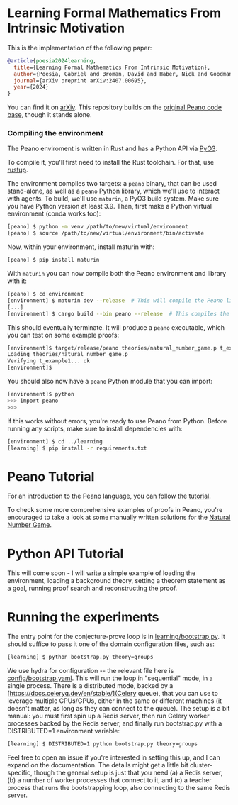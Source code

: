 # Learning Formal Mathematics From Intrinsic Motivation

This is the implementation of the following paper:

```bibtex
@article{poesia2024learning,
  title={Learning Formal Mathematics From Intrinsic Motivation},
  author={Poesia, Gabriel and Broman, David and Haber, Nick and Goodman, Noah D},
  journal={arXiv preprint arXiv:2407.00695},
  year={2024}
}
```

You can find it on [arXiv](https://arxiv.org/abs/2407.00695). This repository builds on the [original Peano code base](https://github.com/gpoesia/peano), though it stands alone.

### Compiling the environment

The Peano enviroment is written in Rust and has a Python API via [PyO3](https://pyo3.rs/v0.18.2/).

To compile it, you'll first need to install the Rust toolchain. For that, use [rustup](https://rustup.rs/).

The environment compiles two targets: a `peano` binary, that can be used stand-alone, as well as a `peano` Python library, which we'll use to interact with agents. To build, we'll use `maturin`, a PyO3 build system. Make sure you have Python version at least 3.9. Then, first make a Python virtual environment (conda works too):

```sh
[peano] $ python -m venv /path/to/new/virtual/environment
[peano] $ source /path/to/new/virtual/environment/bin/activate
```

Now, within your environment, install maturin with:

```sh
[peano] $ pip install maturin
```

With `maturin` you can now compile both the Peano environment and library with it:

```sh
[peano] $ cd environment
[environment] $ maturin dev --release  # This will compile the Peano library.
[...]
[environment] $ cargo build --bin peano --release  # This compiles the peano executable.
```

This should eventually terminate. It will produce a `peano` executable,
which you can test on some example proofs:

```sh
[environment]$ target/release/peano theories/natural_number_game.p t_example1
Loading theories/natural_number_game.p
Verifying t_example1... ok
[environment]$
```

You should also now have a `peano` Python module that you can import:

```sh
[environment]$ python
>>> import peano
>>>
```

If this works without errors, you're ready to use Peano from Python. Before running any scripts, make sure to install dependencies with:

```sh
[environment] $ cd ../learning
[learning] $ pip install -r requirements.txt
```
# Peano Tutorial

For an introduction to the Peano language, you can follow the [tutorial](tutorial.md).

To check some more comprehensive examples of proofs in Peano, you're encouraged to take a look at some manually written solutions for the [Natural Number Game](environment/theories/natural_number_game.p).

# Python API Tutorial

This will come soon - I will write a simple example of loading the environment, loading a background theory, setting a theorem statement as a goal, running proof search and reconstructing the proof.

# Running the experiments

The entry point for the conjecture-prove loop is in [learning/bootstrap.py](bootstrap.py). It should suffice to pass it one of the domain configuration files, such as:

```sh
[learning] $ python bootstrap.py theory=groups
```

We use hydra for configuration -- the relevant file here is [config/bootstrap.yaml](config/bootstrap.yaml). This will run the loop in "sequential" mode, in a single process. There is a distributed mode, backed by a [https://docs.celeryq.dev/en/stable/](Celery queue), that you can use to leverage multiple CPUs/GPUs, either in the same or different machines (it doesn't matter, as long as they can connect to the queue). The setup is a bit manual: you must first spin up a Redis server, then run Celery worker processes backed by the Redis server, and finally run bootstrap.py with a DISTRIBUTED=1 environment variable:

```sh
[learning] $ DISTRIBUTED=1 python bootstrap.py theory=groups
```

Feel free to open an issue if you're interested in setting this up, and I can expand on the documentation. The details might get a little bit cluster-specific, though the general setup is just that you need (a) a Redis server, (b) a number of worker processes that connect to it, and (c) a teacher process that runs the bootstrapping loop, also connecting to the same Redis server.
